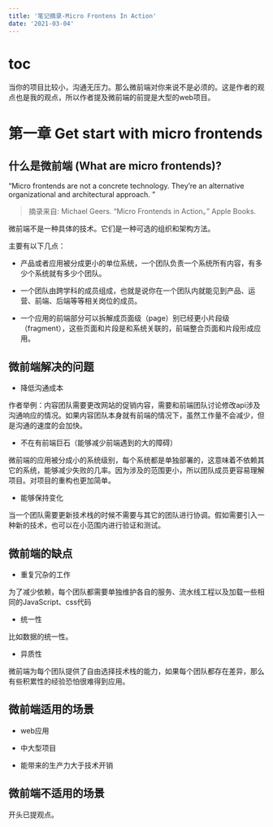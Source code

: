 ```yaml
---
title: '笔记摘录-Micro Frontens In Action'
date: '2021-03-04'
---
```


# toc

当你的项目比较小，沟通无压力。那么微前端对你来说不是必须的。这是作者的观点也是我的观点，所以作者提及微前端的前提是大型的web项目。

# 第一章 Get start with micro frontends

## 什么是微前端 (What are micro frontends)?

“Micro frontends are not a concrete technology. They’re an alternative organizational and architectural approach. ”

>摘录来自: Michael Geers. “Micro Frontends in Action。” Apple Books. 

微前端不是一种具体的技术。它们是一种可选的组织和架构方法。

主要有以下几点：

- 产品或者应用被分成更小的单位系统，一个团队负责一个系统所有内容，有多少个系统就有多少个团队。

- 一个团队由跨学科的成员组成，也就是说你在一个团队内就能见到产品、运营、前端、后端等等相关岗位的成员。

- 一个应用的前端部分可以拆解成页面级（page）别已经更小片段级（fragment），这些页面和片段是和系统关联的，前端整合页面和片段形成应用。

## 微前端解决的问题

- 降低沟通成本

作者举例：内容团队需要更改网站的促销内容，需要和前端团队讨论修改api涉及沟通响应的情况。如果内容团队本身就有前端的情况下，虽然工作量不会减少，但是沟通的速度的会加快。

- 不在有前端巨石（能够减少前端遇到的大的障碍）

微前端的应用被分成小的系统级别，每个系统都是单独部署的，这意味着不依赖其它的系统，能够减少失败的几率。因为涉及的范围更小，所以团队成员更容易理解项目。对项目的重构也更加简单。

- 能够保持变化

当一个团队需要更新技术栈的时候不需要与其它的团队进行协调。假如需要引入一种新的技术，也可以在小范围内进行验证和测试。

## 微前端的缺点

- 重复冗杂的工作

为了减少依赖，每个团队都需要单独维护各自的服务、流水线工程以及加载一些相同的JavaScript、css代码

- 统一性

比如数据的统一性。

- 异质性

微前端为每个团队提供了自由选择技术栈的能力，如果每个团队都存在差异，那么有些积累性的经验恐怕很难得到应用。

## 微前端适用的场景

- web应用

- 中大型项目

- 能带来的生产力大于技术开销

## 微前端不适用的场景

开头已提观点。